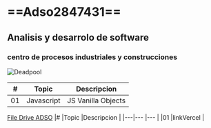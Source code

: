 # ==Adso2847431==
## Analisis y desarrolo de software
### centro de procesos industriales y construcciones

![Deadpool](https://tinyurl.com/4dsxs54x)

|#  |Topic      |Descripcion       |
|---|---        |---               |
|01 |Javascript |JS Vanilla Objects|


[File Drive ADSO](https://tinyurl.com/4657t2vw)
|#  |Topic      |Descripcion       |
|---|---        |---               |
|01 |linkVercel |
